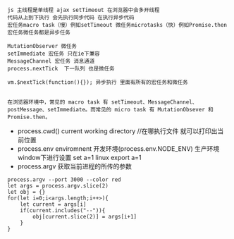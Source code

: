 ```
js 主线程是单线程 ajax setTimeout 在浏览器中会多开线程
代码从上到下执行 会先执行同步代码 在执行异步代码
宏任务macro task（慢）例如setTimeout 微任务microtasks（快）例如Promise.then 宏任务微任务都是异步任务

MutationObserver 微任务
setImmediate 宏任务 只在ie下兼容
MessageChannel 宏任务 消息通道
process.nextTick  下一队列 也是微任务

vm.$nextTick(function(){}); 异步执行 里面有所有的宏任务和微任务


在浏览器环境中，常见的 macro task 有 setTimeout、MessageChannel、postMessage、setImmediate。而常见的 micro task 有 MutationObsever 和 Promise.then。
```

- process.cwd()  current working directory //在哪执行文件 就可以打印出当前位置
- process.env enviromnent  开发环境(process.env.NODE_ENV) 生产环境  window下进行设置 set a=1  linux export a=1
- process.argv 获取当前进程的所传的参数

```
process.argv --port 3000 --color red
let args = process.argv.slice(2)
let obj = {}
for(let i=0;i<args.length;i++>){
    let current = args[i]
    if(current.includes("--")){
        obj[current.slice(2)] = args[i+1]
    }
}
```

